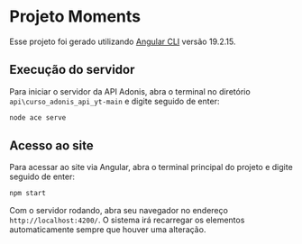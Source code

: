 # Projeto Moments

Esse projeto foi gerado utilizando [Angular CLI](https://github.com/angular/angular-cli) versão 19.2.15.

## Execução do servidor

Para iniciar o servidor da API Adonis, abra o terminal no diretório `api\curso_adonis_api_yt-main` e digite seguido de enter:

```bash
node ace serve
```

## Acesso ao site

Para acessar ao site via Angular, abra o terminal principal do projeto e digite seguido de enter:

```bash
npm start
```

Com o servidor rodando, abra seu navegador no endereço `http://localhost:4200/`. O sistema irá recarregar os elementos automaticamente sempre que houver uma alteração.